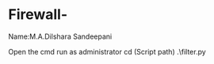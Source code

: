 # Firewall-

Name:M.A.Dilshara Sandeepani

Open the cmd run as administrator
cd (Script path)
.\filter.py
